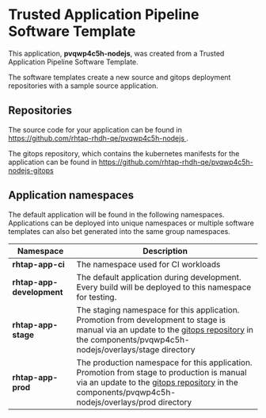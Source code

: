# Trusted Application Pipeline Software Template

This application, **pvqwp4c5h-nodejs**, was created from a Trusted Application Pipeline Software Template.

The software templates create a new source and gitops deployment repositories with a sample source application. 

## Repositories

The source code for your application can be found in [https://github.com/rhtap-rhdh-qe/pvqwp4c5h-nodejs ](https://github.com/rhtap-rhdh-qe/pvqwp4c5h-nodejs ).
 
The gitops repository, which contains the kubernetes manifests for the application can be found in 
[https://github.com/rhtap-rhdh-qe/pvqwp4c5h-nodejs-gitops ](https://github.com/rhtap-rhdh-qe/pvqwp4c5h-nodejs-gitops ) 

## Application namespaces 

The default application will be found in the following namespaces. Applications can be deployed into unique namespaces or multiple software templates can also bet generated into the same group namespaces.  

|  Namespace   |  Description   |  
| -------- | -------- |
| **rhtap-app-ci** | The namespace used for CI workloads |
| **rhtap-app-development** | The default application during development. Every build will be deployed to this namespace for testing. |
| **rhtap-app-stage** | The staging namespace for this application. Promotion from development to stage is manual via an update to the [gitops repository](https://github.com/rhtap-rhdh-qe/pvqwp4c5h-nodejs-gitops ) in the components/pvqwp4c5h-nodejs/overlays/stage directory |
| **rhtap-app-prod** | The production namespace for this application. Promotion from stage to production is manual via an update to the [gitops repository](https://github.com/rhtap-rhdh-qe/pvqwp4c5h-nodejs-gitops ) in the components/pvqwp4c5h-nodejs/overlays/prod directory |